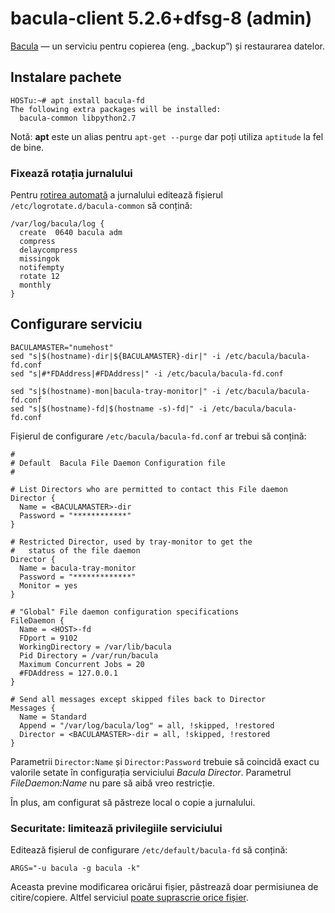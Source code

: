 bacula-client 5.2.6+dfsg-8 (admin)
==================================

[Bacula][acasă] — un serviciu pentru copierea (eng. „backup”) și restaurarea datelor.

[acasă]: http://bacula.org/


Instalare pachete
-----------------

    HOSTu:~# apt install bacula-fd
    The following extra packages will be installed:
      bacula-common libpython2.7

Notă: **apt** este un alias pentru `apt-get --purge` dar poți utiliza `aptitude` la fel de bine.

### Fixează rotația jurnalului

Pentru [rotirea automată][694046] a jurnalului editează fișierul `/etc/logrotate.d/bacula-common` să conțină:

    /var/log/bacula/log {
      create  0640 bacula adm
      compress
      delaycompress
      missingok
      notifempty
      rotate 12
      monthly
    }

[694046]: http://bugs.debian.org/694046


Configurare serviciu
--------------------

    BACULAMASTER="numehost"
    sed "s|$(hostname)-dir|${BACULAMASTER}-dir|" -i /etc/bacula/bacula-fd.conf
    sed "s|#*FDAddress|#FDAddress|" -i /etc/bacula/bacula-fd.conf

    sed "s|$(hostname)-mon|bacula-tray-monitor|" -i /etc/bacula/bacula-fd.conf
    sed "s|$(hostname)-fd|$(hostname -s)-fd|" -i /etc/bacula/bacula-fd.conf

Fișierul de configurare `/etc/bacula/bacula-fd.conf` ar trebui să conțină:

    #
    # Default  Bacula File Daemon Configuration file
    #

    # List Directors who are permitted to contact this File daemon
    Director {
      Name = <BACULAMASTER>-dir
      Password = "************"
    }

    # Restricted Director, used by tray-monitor to get the
    #   status of the file daemon
    Director {
      Name = bacula-tray-monitor
      Password = "*************"
      Monitor = yes
    }

    # "Global" File daemon configuration specifications
    FileDaemon {
      Name = <HOST>-fd
      FDport = 9102
      WorkingDirectory = /var/lib/bacula
      Pid Directory = /var/run/bacula
      Maximum Concurrent Jobs = 20
      #FDAddress = 127.0.0.1
    }

    # Send all messages except skipped files back to Director
    Messages {
      Name = Standard
      Append = "/var/log/bacula/log" = all, !skipped, !restored
      Director = <BACULAMASTER>-dir = all, !skipped, !restored
    }

Parametrii `Director:Name` și `Director:Password` trebuie să coincidă exact cu valorile setate în configurația serviciului *Bacula Director*.
Parametrul *FileDaemon:Name* nu pare să aibă vreo restricție.

În plus, am configurat să păstreze local o copie a jurnalului.

### Securitate: limitează privilegiile serviciului

Editează fișierul de configurare `/etc/default/bacula-fd` să conțină:

    ARGS="-u bacula -g bacula -k"

Aceasta previne modificarea oricărui fișier, păstrează doar permisiunea de citire/copiere. Altfel serviciul [poate suprascrie orice fișier][699149].

[699149]: http://bugs.debian.org/699149
